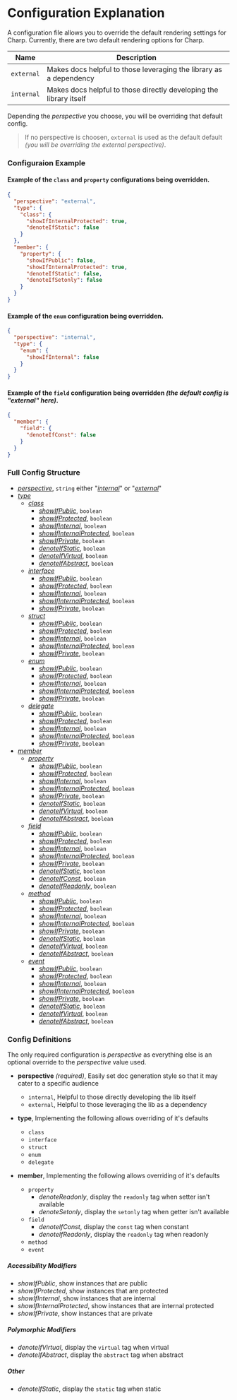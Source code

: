 # Configuration Explanation

A configuration file allows you to override the default rendering settings for Charp. Currently, there are two default rendering options for Charp.

| Name | Description |
| ---- | ----------- |
| `external` | Makes docs helpful to those leveraging the library as a dependency |
| `internal` | Makes docs helpful to those directly developing the library itself |

Depending the *perspective* you choose, you will be overriding that default config.

> If no perspective is choosen, `external` is used as the default default *(you will be overriding the external perspective)*.

### Configuraion Example

#### Example of the `class` and `property` configurations being overridden.

```json
{
  "perspective": "external",
  "type": {
    "class": {
      "showIfInternalProtected": true,
      "denoteIfStatic": false
    }
  },
  "member": {
    "property": {
      "showIfPublic": false,
      "showIfInternalProtected": true,
      "denoteIfStatic": false,
      "denoteIfSetonly": false
    }
  }
}
```

#### Example of the `enum` configuration being overridden.

```json
{
  "perspective": "internal",
  "type": {
    "enum": {
      "showIfInternal": false
    }
  }
}
```

#### Example of the `field` configuration being overridden *(the default config is "external" here)*. 

```json
{
  "member": {
    "field": {
      "denoteIfConst": false
    }
  }
}
```

### Full Config Structure

- <a href="#perspective">*perspective*</a>, `string` either "<a href="#internal">*internal*</a>" or "<a href="#external">*external*</a>"
- <a href="#type">*type*</a>
  - <a href="#class">*class*</a>
    - <a href="#showIfPublic">*showIfPublic*</a>, `boolean`
    - <a href="#showIfProtected">*showIfProtected*</a>, `boolean`
    - <a href="#showIfInternal">*showIfInternal*</a>, `boolean`
    - <a href="#showIfInternalProtected">*showIfInternalProtected*</a>, `boolean`
    - <a href="#showIfPrivate">*showIfPrivate*</a>, `boolean`
    - <a href="#denoteIfStatic">*denoteIfStatic*</a>, `boolean`
    - <a href="#denoteIfVirtual">*denoteIfVirtual*</a>, `boolean`
    - <a href="#denoteIfAbstract">*denoteIfAbstract*</a>, `boolean`
  - <a href="#interface">*interface*</a>
    - <a href="#showIfPublic">*showIfPublic*</a>, `boolean`
    - <a href="#showIfProtected">*showIfProtected*</a>, `boolean`
    - <a href="#showIfInternal">*showIfInternal*</a>, `boolean`
    - <a href="#showIfInternalProtected">*showIfInternalProtected*</a>, `boolean`
    - <a href="#showIfPrivate">*showIfPrivate*</a>, `boolean`
  - <a href="#struct">*struct*</a>
    - <a href="#showIfPublic">*showIfPublic*</a>, `boolean`
    - <a href="#showIfProtected">*showIfProtected*</a>, `boolean`
    - <a href="#showIfInternal">*showIfInternal*</a>, `boolean`
    - <a href="#showIfInternalProtected">*showIfInternalProtected*</a>, `boolean`
    - <a href="#showIfPrivate">*showIfPrivate*</a>, `boolean`
  - <a href="#enum">*enum*</a>
    - <a href="#showIfPublic">*showIfPublic*</a>, `boolean`
    - <a href="#showIfProtected">*showIfProtected*</a>, `boolean`
    - <a href="#showIfInternal">*showIfInternal*</a>, `boolean`
    - <a href="#showIfInternalProtected">*showIfInternalProtected*</a>, `boolean`
    - <a href="#showIfPrivate">*showIfPrivate*</a>, `boolean`
  - <a href="#delegate">*delegate*</a>
    - <a href="#showIfPublic">*showIfPublic*</a>, `boolean`
    - <a href="#showIfProtected">*showIfProtected*</a>, `boolean`
    - <a href="#showIfInternal">*showIfInternal*</a>, `boolean`
    - <a href="#showIfInternalProtected">*showIfInternalProtected*</a>, `boolean`
    - <a href="#showIfPrivate">*showIfPrivate*</a>, `boolean`
- <a href="#member">*member*</a>
  - <a href="#property">*property*</a>
    - <a href="#showIfPublic">*showIfPublic*</a>, `boolean`
    - <a href="#showIfProtected">*showIfProtected*</a>, `boolean`
    - <a href="#showIfInternal">*showIfInternal*</a>, `boolean`
    - <a href="#showIfInternalProtected">*showIfInternalProtected*</a>, `boolean`
    - <a href="#showIfPrivate">*showIfPrivate*</a>, `boolean`
    - <a href="#denoteIfStatic">*denoteIfStatic*</a>, `boolean`
    - <a href="#denoteIfVirtual">*denoteIfVirtual*</a>, `boolean`
    - <a href="#denoteIfAbstract">*denoteIfAbstract*</a>, `boolean`
  - <a href="#field">*field*</a>
    - <a href="#showIfPublic">*showIfPublic*</a>, `boolean`
    - <a href="#showIfProtected">*showIfProtected*</a>, `boolean`
    - <a href="#showIfInternal">*showIfInternal*</a>, `boolean`
    - <a href="#showIfInternalProtected">*showIfInternalProtected*</a>, `boolean`
    - <a href="#showIfPrivate">*showIfPrivate*</a>, `boolean`
    - <a href="#denoteIfStatic">*denoteIfStatic*</a>, `boolean`
    - <a href="#denoteIfConst">*denoteIfConst*</a>, `boolean`
    - <a href="#denoteIfReadonlyField">*denoteIfReadonly*</a>, `boolean`
  - <a href="#method">*method*</a>
    - <a href="#showIfPublic">*showIfPublic*</a>, `boolean`
    - <a href="#showIfProtected">*showIfProtected*</a>, `boolean`
    - <a href="#showIfInternal">*showIfInternal*</a>, `boolean`
    - <a href="#showIfInternalProtected">*showIfInternalProtected*</a>, `boolean`
    - <a href="#showIfPrivate">*showIfPrivate*</a>, `boolean`
    - <a href="#denoteIfStatic">*denoteIfStatic*</a>, `boolean`
    - <a href="#denoteIfVirtual">*denoteIfVirtual*</a>, `boolean`
    - <a href="#denoteIfAbstract">*denoteIfAbstract*</a>, `boolean`
  - <a href="#event">*event*</a>
    - <a href="#showIfPublic">*showIfPublic*</a>, `boolean`
    - <a href="#showIfProtected">*showIfProtected*</a>, `boolean`
    - <a href="#showIfInternal">*showIfInternal*</a>, `boolean`
    - <a href="#showIfInternalProtected">*showIfInternalProtected*</a>, `boolean`
    - <a href="#showIfPrivate">*showIfPrivate*</a>, `boolean`
    - <a href="#denoteIfStatic">*denoteIfStatic*</a>, `boolean`
    - <a href="#denoteIfVirtual">*denoteIfVirtual*</a>, `boolean`
    - <a href="#denoteIfAbstract">*denoteIfAbstract*</a>, `boolean`

### Config Definitions

The only required configuration is *perspective* as everything else is an optional override to the *perspective* value used.

- <span id="perspective"></span>**perspective** *(required)*, Easily set doc generation style so that it may cater to a specific audience
  - <span id="internal"></span>`internal`, Helpful to those directly developing the lib itself
  - <span id="external"></span>`external`, Helpful to those leveraging the lib as a dependency
  
- <span id="type"></span>**type**, Implementing the following allows overriding of it's defaults
  - <span id="class"></span>`class`
  - <span id="interface"></span>`interface`
  - <span id="struct"></span>`struct`
  - <span id="enum"></span>`enum`
  - <span id="delegate"></span>`delegate`

- <span id="member"></span>**member**, Implementing the following allows overriding of it's defaults
  - <span id="property"></span>`property`
    - <span id="denoteReadonlyProperty"></span>*denoteReadonly*, display the `readonly` tag when setter isn't available
    - <span id="denoteSetonlyProperty"></span>*denoteSetonly*, display the `setonly` tag when getter isn't available
  - <span id="field"></span>`field`
    - <span id="denoteIfConst"></span>*denoteIfConst*, display the `const` tag when constant
    - <span id="denoteIfReadonlyField"></span>*denoteIfReadonly*, display the `readonly` tag when readonly
  - <span id="method"></span>`method`
  - <span id="event"></span>`event`

##### Accessibility Modifiers

- <span id="showIfPublic"></span>*showIfPublic*, show instances that are public
- <span id="showIfProtected"></span>*showIfProtected*, show instances that are protected
- <span id="showIfInternal"></span>*showIfInternal*, show instances that are internal
- <span id="showIfInternalProtected"></span>*showIfInternalProtected*, show instances that are internal protected
- <span id="showIfPrivate"></span>*showIfPrivate*, show instances that are private

##### Polymorphic Modifiers

- <span id="denoteIfVirtual"></span>*denoteIfVirtual*, display the `virtual` tag when virtual
- <span id="denoteIfAbstract"></span>*denoteIfAbstract*, display the `abstract` tag when abstract

##### Other

- <span id="denoteIfStatic"></span>*denoteIfStatic*, display the `static` tag when static